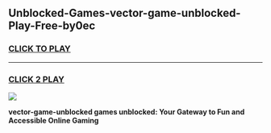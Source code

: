 
## Unblocked-Games-vector-game-unblocked-Play-Free-by0ec
<h3>
<a href="https://premium76.site?title=vector-game-unblocked&ref=18A1">CLICK TO PLAY</a></h3>
<hr>

<h3>
<a href="https://premium76.site?title=vector-game-unblocked&ref=18A1">CLICK 2 PLAY</a>
  
</h3>

<a href="https://premium76.site?title=vector-game-unblocked&ref=18A1"><img src="https://clearcache.store/games.png"></a>


**vector-game-unblocked games unblocked: Your Gateway to Fun and Accessible Online Gaming**
